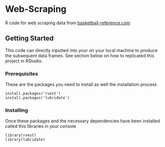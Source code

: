 # Web-Scraping
R code for web scraping data from [basketball-reference.com](https://www.basketball-reference.com/)

## Getting Started

This code can directly inputted into your on your local machine to produce the subsequent data frames. See section below on how to replicated this project in RStudio.

### Prerequisites

These are the packages you need to install as well the installation process 

```
install.packages('rvest')
install.packages('lubridate')

```

### Installing

Once these packages and the necessary dependencies have been installed called this libraries in your console 

```
library(rvest)
library(lubridate)

```

